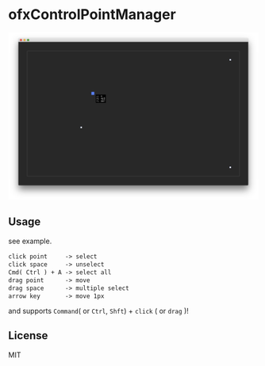 # ofxControlPointManager
![screenshot.png](./screenshot.png)  
  
## Usage
see example.

```
click point     -> select
click space     -> unselect
Cmd( Ctrl ) + A -> select all
drag point      -> move
drag space      -> multiple select
arrow key       -> move 1px
```  
and supports `Command`( or `Ctrl`, `Shft`) +  `click` ( or `drag` )!  
  
## License
MIT  
